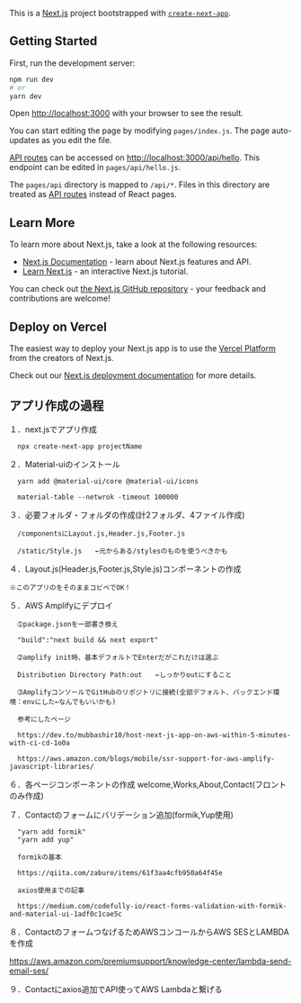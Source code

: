 This is a [Next.js](https://nextjs.org/) project bootstrapped with [`create-next-app`](https://github.com/vercel/next.js/tree/canary/packages/create-next-app).

## Getting Started

First, run the development server:

```bash
npm run dev
# or
yarn dev
```

Open [http://localhost:3000](http://localhost:3000) with your browser to see the result.

You can start editing the page by modifying `pages/index.js`. The page auto-updates as you edit the file.

[API routes](https://nextjs.org/docs/api-routes/introduction) can be accessed on [http://localhost:3000/api/hello](http://localhost:3000/api/hello). This endpoint can be edited in `pages/api/hello.js`.

The `pages/api` directory is mapped to `/api/*`. Files in this directory are treated as [API routes](https://nextjs.org/docs/api-routes/introduction) instead of React pages.

## Learn More

To learn more about Next.js, take a look at the following resources:

- [Next.js Documentation](https://nextjs.org/docs) - learn about Next.js features and API.
- [Learn Next.js](https://nextjs.org/learn) - an interactive Next.js tutorial.

You can check out [the Next.js GitHub repository](https://github.com/vercel/next.js/) - your feedback and contributions are welcome!

## Deploy on Vercel

The easiest way to deploy your Next.js app is to use the [Vercel Platform](https://vercel.com/import?utm_medium=default-template&filter=next.js&utm_source=create-next-app&utm_campaign=create-next-app-readme) from the creators of Next.js.

Check out our [Next.js deployment documentation](https://nextjs.org/docs/deployment) for more details.


## アプリ作成の過程
１．next.jsでアプリ作成

      npx create-next-app projectName


２．Material-uiのインストール

      yarn add @material-ui/core @material-ui/icons 

      material-table --netwrok -timeout 100000


３．必要フォルダ・フォルダの作成(計2フォルダ、4ファイル作成)

      /componentsにLayout.js,Header.js,Footer.js

      /static/Style.js　　←元からある/stylesのものを使うべきかも


４．Layout.js(Header.js,Footer.js,Style.js)コンポーネントの作成

    ※このアプリのをそのままコピペでOK！


５．AWS Amplifyにデプロイ

      ➀package.jsonを一部書き換え

      "build":"next build && next export"

      ➁amplify init時、基本デフォルトでEnterだがこれだけは選ぶ

      Distribution Directory Path:out　　←しっかりoutにすること

      ➂AmplifyコンソールでGitHubのリポジトリに接続(全部デフォルト、バックエンド環境：envにした←なんでもいいかも)

      参考にしたページ

      https://dev.to/mubbashir10/host-next-js-app-on-aws-within-5-minutes-with-ci-cd-1o0a

      https://aws.amazon.com/blogs/mobile/ssr-support-for-aws-amplify-javascript-libraries/


６．各ページコンポーネントの作成 welcome,Works,About,Contact(フロントのみ作成)


７．Contactのフォームにバリデーション追加(formik,Yup使用)

      "yarn add formik"
      "yarn add yup"

      formikの基本

      https://qiita.com/zaburo/items/61f3aa4cfb950a64f45e

      axios使用までの記事

      https://medium.com/codefully-io/react-forms-validation-with-formik-and-material-ui-1adf0c1cae5c


８．ContactのフォームつなげるためAWSコンコールからAWS SESとLAMBDAを作成

https://aws.amazon.com/premiumsupport/knowledge-center/lambda-send-email-ses/


９．Contactにaxios追加でAPI使ってAWS Lambdaと繋げる
